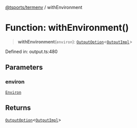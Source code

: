 [@tsports/termenv](../index.md) / withEnvironment

# Function: withEnvironment()

> **withEnvironment**(`environ`): [`OutputOption`](../type-aliases/OutputOption.md)\<[`OutputImpl`](../classes/OutputImpl.md)\>

Defined in: output.ts:480

## Parameters

### environ

[`Environ`](../interfaces/Environ.md)

## Returns

[`OutputOption`](../type-aliases/OutputOption.md)\<[`OutputImpl`](../classes/OutputImpl.md)\>
